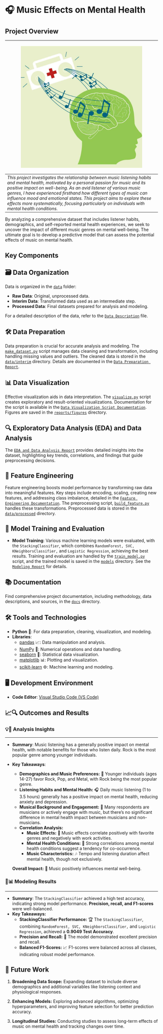 # 🎧 Music Effects on Mental Health

## Project Overview

| <p align="center"><img src="reports/Figures/overview_pic.png" alt="drawing" width="400"/></p> | 
| --- |
| *This project investigates the relationship between music listening habits and mental health, motivated by a personal passion for music and its positive impact on well-being. As an avid listener of various music genres, I have experienced firsthand how different types of music can influence mood and emotional states. This project aims to explore these effects more systematically, focusing particularly on individuals with mental health conditions.* |

By analyzing a comprehensive dataset that includes listener habits, demographics, and self-reported mental health experiences, we seek to uncover the impact of different music genres on mental well-being. The ultimate goal is to develop a predictive model that can assess the potential effects of music on mental health.


## Key Components

## 🗃️ Data Organization
Data is organized in the [`data`](data) folder:
- **Raw Data**: Original, unprocessed data.
- **Interim Data**: Transformed data used as an intermediate step.
- **Processed Data**: Final datasets prepared for analysis and modeling.

For a detailed description of the data, refer to the [`Data Description`](docs/Data%20Description.md) file.

## 🛠️ Data Preparation
Data preparation is crucial for accurate analysis and modeling. The [`make_dataset.py`](src/data/make_dataset.py) script manages data cleaning and transformation, including handling missing values and outliers. The cleaned data is stored in the [`data/interim`](data/interim) directory. Details are documented in the [`Data Preparation Report`](reports/Data%20Preparation%20Report.md).

## 📊 Data Visualization
Effective visualization aids in data interpretation. The [`visualize.py`](src/visualization/visualize.py) script creates exploratory and result-oriented visualizations. Documentation for the script is available in the [`Data Visualization Script Documentation`](docs/Data%20Visualization%20Script%20Documentation.md). Figures are saved in the [`reports/figures`](reports/Figures/) directory.

## 🔍 Exploratory Data Analysis (EDA) and Data Analysis
The [`EDA and Data Analysis Report`](reports/EDA%20&%20Data%20Analysis%20Report.md) provides detailed insights into the dataset, highlighting key trends, correlations, and findings that guide preprocessing decisions.

## 🔧 Feature Engineering

Feature engineering boosts model performance by transforming raw data into meaningful features. Key steps include encoding, scaling, creating new features, and addressing class imbalance, detailed in the [`Feature Engineering Documentation`](docs/Feature%20Engineering%20Documentation.md). The preprocessing script, [`build_feature.py`](src/features/build_features.py) handles these transformations.
Preprocessed data is stored in the [`data/processed`](data/processed/) directory.

## 🤖 Model Training and Evaluation

- **Model Training**: Various machine learning models were evaluated, with the `StackingClassifier`, which combines `RandomForest, SVC, KNeighborsClassifier,` and `Logistic Regression`, achieving the best results. Training and evaluation are handled by the [`train_model.py`](../Music-and-Mental-Health/src/models/train_model.py) script, and the trained model is saved in the [`models`](../Music-and-Mental-Health/models/) directory. See the [`Modeling Report`](../Music-and-Mental-Health/reports/Modeling%20Report.md) for details.

## 📚 Documentation

Find comprehensive project documentation, including methodology, data descriptions, and sources, in the [`docs`](docs) directory.

## 🛠️ Tools and Technologies

- **Python** 🐍: For data preparation, cleaning, visualization, and modeling.
- **Libraries**:
  - [pandas](https://pandas.pydata.org/) 📈: Data manipulation and analysis.
  - [NumPy](https://numpy.org/) 🔢: Numerical operations and data handling.
  - [seaborn](https://seaborn.pydata.org/) 🌈: Statistical data visualization.
  - [matplotlib](https://matplotlib.org/) 📊: Plotting and visualization.
  - [scikit-learn](https://scikit-learn.org/) ⚙️: Machine learning and modeling.

## 🖥️ Development Environment
- **Code Editor**: [Visual Studio Code (VS Code)](https://code.visualstudio.com/) 

## 📈🔍 Outcomes and Results


### 💡🔎 **Analysis Insights**
___
* **Summary**: Music listening has a generally positive impact on mental health, with notable benefits for those who listen daily. Rock is the most popular genre among younger individuals.
* **Key Takeaways**:
  - **Demographics and Music Preferences:** 🎸 Younger individuals (ages 14-27) favor Rock, Pop, and Metal, with Rock being the most popular genre.
  - **Listening Habits and Mental Health:** 🎧 Daily music listening (1 to 3.5 hours) generally has a positive impact on mental health, reducing anxiety and depression.
  - **Musical Background and Engagement:** 🎤 Many respondents are musicians or actively engage with music, but there’s no significant difference in mental health impact between musicians and non-musicians.
  - **Correlation Analysis:**
    - **Music Effects:** 🎵 Music effects correlate positively with favorite genres and negatively with work activities.
    - **Mental Health Conditions:** 🧠 Strong correlations among mental health conditions suggest a tendency for co-occurrence.
    - **Music Characteristics:** 🎶 Tempo and listening duration affect mental health, though not exclusively.

  **Overall Impact:** 🌟 Music positively influences mental well-being.

### 🤖📊 **Modeling Results**
___
* **Summary**: The `StackingClassifier` achieved a high test accuracy, indicating strong model performance. **Precision, recall, and F1-scores** were well-balanced.
* **Key Takeaways:**
  - **StackingClassifier Performance:** 🏆 The `StackingClassifier`, combining `RandomForest, SVC, KNeighborsClassifier,` and `Logistic Regression`, achieved a **0.9049 Test Accuracy**.
  - **Precision and Recall:** 🎯 The model demonstrated excellent precision and recall.
  - **Balanced F1-Scores:** 📈 F1-scores were balanced across all classes, indicating robust model performance.

## 🔮 Future Work

1. **Broadening Data Scope:** Expanding dataset to include diverse demographics and additional variables like listening context and physiological responses.

2. **Enhancing Models:** Exploring advanced algorithms, optimizing hyperparameters, and improving feature selection for better prediction accuracy.

3. **Longitudinal Studies:** Conducting studies to assess long-term effects of music on mental health and tracking changes over time.
